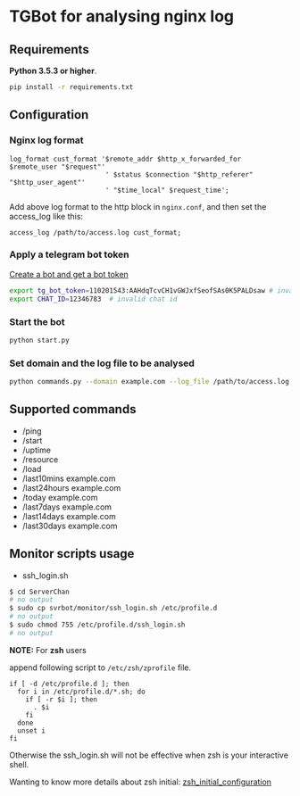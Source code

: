 # TGBot for analysing nginx log

## Requirements

**Python 3.5.3 or higher**.

```bash
pip install -r requirements.txt
```

## Configuration

### Nginx log format

```text
log_format cust_format '$remote_addr $http_x_forwarded_for $remote_user "$request"'
                        ' $status $connection "$http_referer" "$http_user_agent"'
                        ' "$time_local" $request_time';
```

Add above log format to the http block in `nginx.conf`, and then set the access_log like this:

```text
access_log /path/to/access.log cust_format;
```

### Apply a telegram bot token

[Create a bot and get a bot token](https://core.telegram.org/bots#3-how-do-i-create-a-bot)

```bash
export tg_bot_token=110201543:AAHdqTcvCH1vGWJxfSeofSAs0K5PALDsaw # invalid token
export CHAT_ID=12346783  # invalid chat id
```

### Start the bot

```bash
python start.py
```

### Set domain and the log file to be analysed

```bash
python commands.py --domain example.com --log_file /path/to/access.log
```

## Supported commands

- /ping
- /start
- /uptime
- /resource
- /load
- /last10mins example.com
- /last24hours example.com
- /today example.com
- /last7days example.com
- /last14days example.com
- /last30days example.com

## Monitor scripts usage

- ssh_login.sh

```bash
$ cd ServerChan
# no output
$ sudo cp svrbot/monitor/ssh_login.sh /etc/profile.d
# no output
$ sudo chmod 755 /etc/profile.d/ssh_login.sh
# no output
```

**NOTE:** For **zsh** users

append following script to `/etc/zsh/zprofile` file.

```shell
if [ -d /etc/profile.d ]; then
  for i in /etc/profile.d/*.sh; do
    if [ -r $i ]; then
      . $i
    fi
  done
  unset i
fi
```

Otherwise the ssh_login.sh will not be effective when zsh is your interactive shell.

Wanting to know more details about zsh initial: [zsh_initial_configuration](https://wiki.archlinux.org/index.php/Zsh#Initial_configuration)
